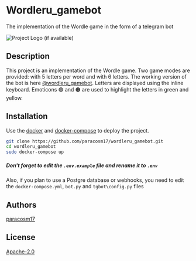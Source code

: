 # Wordleru_gamebot
The implementation of the Wordle game in the form of a telegram bot

![Project Logo (if available)](https://telegra.ph/file/065d70a029f7cee685d88.jpg)

## Description
This project is an implementation of the Wordle game. Two game modes are provided: with 5 letters per word and with 6 letters. The working version of the bot is here [@wordleru_gamebot](https://t.me/wordleru_gamebot). Letters are displayed using the inline keyboard. Emoticons 🟢 and 🟠 are used to highlight the letters in green and yellow.

## Installation

Use the [docker](https://www.docker.com/) and [docker-compose](https://docs.docker.com/compose/) to deploy the project.

```bash
git clone https://github.com/paracosm17/wordleru_gamebot.git
cd wordleru_gamebot
sudo docker-compose up
```
##### Don't forget to edit the `.env.example` file and rename it to `.env`
Also, if you plan to use a Postgre database or webhooks, you need to edit the `docker-compose.yml`, `bot.py` and `tgbot\config.py` files

## Authors
[paracosm17](https://github.com/paracosm17)

## License
[Apache-2.0](https://www.apache.org/licenses/LICENSE-2.0)